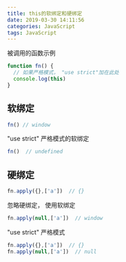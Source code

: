 ```yaml
---
title: this的软绑定和硬绑定
date: 2019-03-30 14:11:56
categories: JavaScript
tags: JavaScript
---
```


被调用的函数示例
```JavaScript
function fn() {
  // 如果严格模式， "use strict"加在此处
  console.log(this)
}
```

## 软绑定
```JavaScript
fn() // window
```
"use strict" 严格模式的软绑定

```JavaScript
fn()  // undefined
```

## 硬绑定
```JavaScript
fn.apply({},['a'])  // {}
```

忽略硬绑定， 使用软绑定
```JavaScript
fn.apply(null,['a'])  // window
```

"use strict" 严格模式
```JavaScript
fn.apply({},['a'])  // {}
fn.apply(null,['a'])  // null
```





